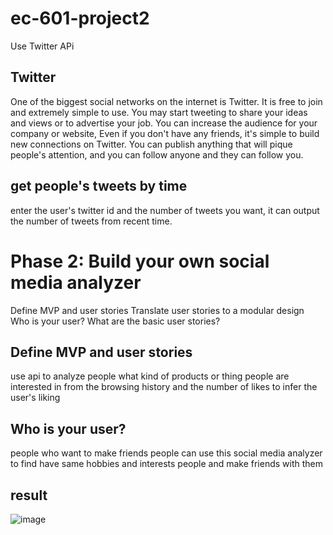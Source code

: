 # ec-601-project2
Use Twitter APi
## Twitter
One of the biggest social networks on the internet is Twitter. It is free to join and extremely simple to use. You may start tweeting to share your ideas and views or to advertise your job. You can increase the audience for your company or website, Even if you don't have any friends, it's simple to build new connections on Twitter. You can publish anything that will pique people's attention, and you can follow anyone and they can follow you.
## get people's tweets by time
enter the user's twitter id and the number of tweets you want, it can output the number of tweets from recent time.
# Phase 2:  Build your own social media analyzer
Define MVP and user stories
Translate user stories to a modular design
Who is your user?
What are the basic user stories?
## Define MVP and user stories
use api to analyze people what kind of products or thing people are interested in
from the browsing history and the number of likes to infer the user's liking
## Who is your user?
people who want to make friends
people can use this social media analyzer to find have same hobbies and interests people and make friends with them
## result
![image](https://user-images.githubusercontent.com/113853377/208554919-d0ea1842-d028-4179-943d-381e1fca3ac8.png)
